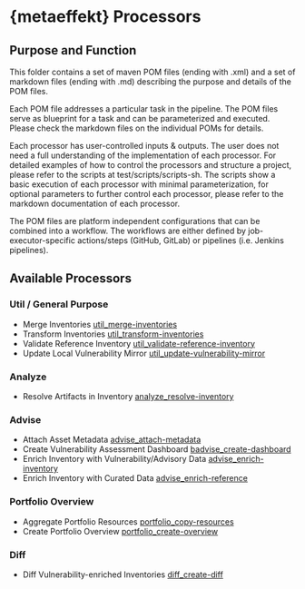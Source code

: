 # {metaeffekt} Processors

## Purpose and Function

This folder contains a set of maven POM files (ending with .xml) and a set of markdown files (ending with .md) 
describing the purpose and details of the POM files. 

Each POM file addresses a particular task in the pipeline. The POM files serve as blueprint for a task and can be 
parameterized and executed. Please check the markdown files on the individual POMs for details. 

Each processor has user-controlled inputs & outputs. The user does not need a full understanding of the implementation 
of each processor. For detailed examples of how to control the processors and structure a project, please refer to the 
scripts at test/scripts/scripts-sh. The scripts show a basic execution of each processor with minimal parameterization, 
for optional parameters to further control each processor, please refer to the markdown documentation of each processor.

The POM files are platform independent configurations that can be combined into a workflow. The workflows are
either defined by job-executor-specific actions/steps (GitHub, GitLab) or pipelines (i.e. Jenkins pipelines).

## Available Processors

### Util / General Purpose

* Merge Inventories [util_merge-inventories](util_merge-inventories.md)
* Transform Inventories [util_transform-inventories](util_transform-inventories.md)
* Validate Reference Inventory [util_validate-reference-inventory](util_validate-reference-inventory.md)
* Update Local Vulnerability Mirror [util_update-vulnerability-mirror](util_update-update-mirror.md)

### Analyze
* Resolve Artifacts in Inventory [analyze_resolve-inventory](analyze_resolve-inventory.md)

### Advise

* Attach Asset Metadata [advise_attach-metadata](advise_attach-metadata.md)
* Create Vulnerability Assessment Dashboard [badvise_create-dashboard](advise_create-dashboard.md)
* Enrich Inventory with Vulnerability/Advisory Data [advise_enrich-inventory](advise_enrich-inventory.md)
* Enrich Inventory with Curated Data [advise_enrich-reference](advise_enrich-reference.md)

### Portfolio Overview

* Aggregate Portfolio Resources [portfolio_copy-resources](portfolio_copy-resources.md)
* Create Portfolio Overview [portfolio_create-overview](portfolio_create-overview.md)

### Diff 

* Diff Vulnerability-enriched Inventories [diff_create-diff](diff_create-diff.md)
